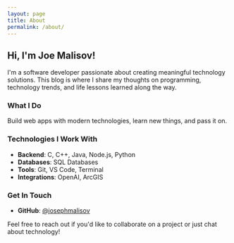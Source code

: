 ```yaml
---
layout: page
title: About
permalink: /about/
---
```


## Hi, I'm Joe Malisov!

I'm a software developer passionate about creating meaningful technology solutions. This blog is where I share my thoughts on programming, technology trends, and life lessons learned along the way.

### What I Do

Build web apps with modern technologies, learn new things, and pass it on.

### Technologies I Work With

- **Backend**: C, C++, Java, Node.js, Python
- **Databases**: SQL Databases
- **Tools**: Git, VS Code, Terminal
- **Integrations**: OpenAI, ArcGIS

### Get In Touch

- **GitHub**: [@josephmalisov](https://github.com/josephmalisov)

Feel free to reach out if you'd like to collaborate on a project or just chat about technology!
